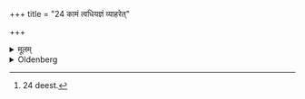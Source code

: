 +++
title = "24 कामं त्वधियज्ञं व्याहरेत्"

+++

<details><summary>मूलम्</summary>

कामं त्वधियज्ञं व्याहरेत् २४
</details>

<details><summary>Oldenberg</summary>

24 [^fn_977]. Let him take care not to turn his back to, or become separated (by any person or thing interposed) from what belongs to the sacrifice.

[^fn_977]: 24 deest.
</details>
